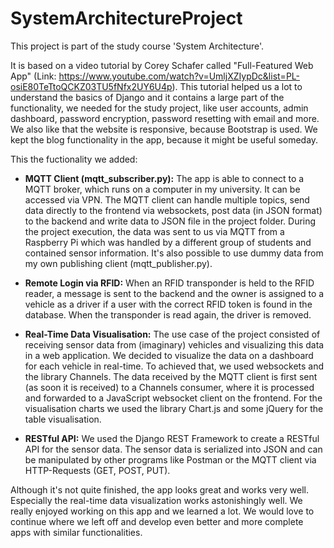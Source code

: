 # SystemArchitectureProject

This project is part of the study course 'System Architecture'. 

It is based on a video tutorial by Corey Schafer called "Full-Featured Web App" 
(Link: https://www.youtube.com/watch?v=UmljXZIypDc&list=PL-osiE80TeTtoQCKZ03TU5fNfx2UY6U4p).
This tutorial helped us a lot to understand the basics of Django and it contains a large part of the functionality, 
we needed for the study project, like user accounts, admin dashboard, password 
encryption, password resetting with email and more. We also like that the website is responsive,
because Bootstrap is used. We kept the blog functionality in the app, because it might be useful someday. 

This the fuctionality we added:

  - <b>MQTT Client (mqtt_subscriber.py):</b> The app is able to connect to a MQTT broker, which runs on a computer in my 
  university. It can be accessed via VPN. The MQTT client can handle multiple topics, send data 
  directly to the frontend via websockets, post data (in JSON format) to the backend and write 
  data to JSON file in the project folder. During the project execution, the data was sent to us via MQTT from a 
  Raspberry Pi which was handled by a different group of students and contained sensor information. 
  It's also possible to use dummy data from my own publishing client (mqtt_publisher.py).
  
  - <b>Remote Login via RFID:</b> When an RFID transponder is held to the RFID reader, a message 
  is sent to the backend and the owner is assigned to a vehicle as a driver if a user with the correct RFID token is 
  found in the database. When the transponder is read again, the driver is removed.

  - <b>Real-Time Data Visualisation:</b> The use case of the project consisted of receiving sensor data from (imaginary) 
  vehicles and visualizing this data in a web application. We decided to visualize the data on a dashboard for each vehicle 
  in real-time. To achieved that, we used websockets and the library Channels. The data received by the MQTT client is 
  first sent (as soon it is received) to a Channels consumer, where it is processed and forwarded to a JavaScript websocket client on the 
  frontend. For the visualisation charts we used the library Chart.js and some jQuery for the table visualisation. 
  
  - <b>RESTful API:</b> We used the Django REST Framework to create a RESTful API for the sensor data. The sensor data is 
  serialized into JSON and can be manipulated by other programs like Postman or the MQTT client via HTTP-Requests (GET, POST, PUT).
  
Although it's not quite finished, the app looks great and works very well. Especially the real-time data visualization works 
astonishingly well. We really enjoyed working on this app and we learned a lot. We would love to continue where we left off and develop 
even better and more complete apps with similar functionalities.
